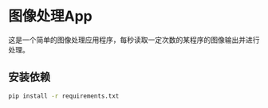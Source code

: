 # 图像处理App

这是一个简单的图像处理应用程序，每秒读取一定次数的某程序的图像输出并进行处理。

## 安装依赖

```bash
pip install -r requirements.txt